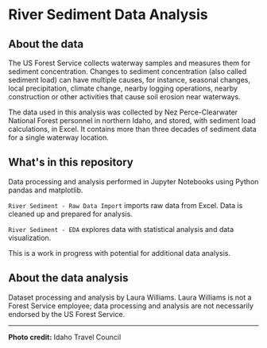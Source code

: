 
# River Sediment Data Analysis

## About the data
The US Forest Service collects waterway samples and measures them for sediment concentration.  Changes to sediment concentration (also called sediment load) can have multiple causes, for instance, seasonal changes, local precipitation, climate change, nearby logging operations, nearby construction or other activities that cause soil erosion near waterways.

The data used in this analysis was collected by Nez Perce-Clearwater National Forest personnel in northern Idaho, and stored, with sediment load calculations, in Excel. It contains more than three decades of sediment data for a single waterway location.

## What's in this repository
Data processing and analysis performed in Jupyter Notebooks using Python pandas and matplotlib.

`River Sediment - Raw Data Import` imports raw data from Excel. Data is cleaned up and prepared for analysis.

`River Sediment - EDA` explores data with statistical analysis and data visualization.

 This is a work in progress with potential for additional data analysis.

## About the data analysis
Dataset processing and analysis by Laura Williams. Laura Williams is not a Forest Service employee; data processing and analysis are not necessarily endorsed by the US Forest Service.


-------------
**Photo credit:** Idaho Travel Council
